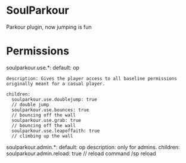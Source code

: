 # SoulParkour
Parkour plugin, now jumping is fun



# Permissions
  soulparkour.use.*:
    default: op
    
    description: Gives the player access to all baseline permissions originally meant for a casual player.
    
    children:
      soulparkour.use.doublejump: true 
      // double jump
      soulparkour.use.bounces: true
      // bouncing off the wall
      soulparkour.use.grab: true 
      // bouncing off the wall
      soulparkour.use.leapoffaith: true 
      // climbing up the wall
  soulparkour.admin.*:
    default: op
    description: only for admins.
    children:
      soulparkour.admin.reload: true 
      // reload command /sp reload
